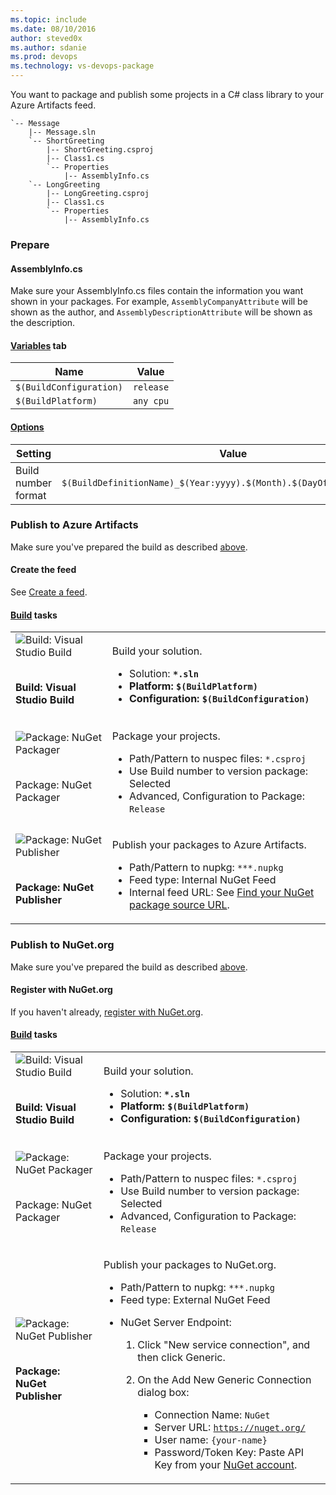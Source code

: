 ```yaml
---
ms.topic: include
ms.date: 08/10/2016
author: steved0x
ms.author: sdanie
ms.prod: devops
ms.technology: vs-devops-package
---
```


You want to package and publish some projects in a C# class library to your Azure Artifacts feed.

```
`-- Message
    |-- Message.sln
    `-- ShortGreeting
        |-- ShortGreeting.csproj
        |-- Class1.cs
        `-- Properties
            |-- AssemblyInfo.cs
    `-- LongGreeting
        |-- LongGreeting.csproj
        |-- Class1.cs
        `-- Properties
            |-- AssemblyInfo.cs
```

<a name="prepare"></a>

### Prepare

#### AssemblyInfo.cs

Make sure your AssemblyInfo.cs files contain the information you want shown in your packages. For example, `AssemblyCompanyAttribute` will be shown as the author, and `AssemblyDescriptionAttribute` will be shown as the description.

#### [Variables](../../build/variables.md) tab

| Name                    | Value     |
| ----------------------- | --------- |
| `$(BuildConfiguration)` | `release` |
| `$(BuildPlatform)`      | `any cpu` |

#### [Options](../../build/options.md)

| Setting             | Value                                                                 |
| ------------------- | --------------------------------------------------------------------- |
| Build number format | `$(BuildDefinitionName)_$(Year:yyyy).$(Month).$(DayOfMonth)$(Rev:.r)` |

### Publish to Azure Artifacts

Make sure you've prepared the build as described [above](#prepare).

#### Create the feed

See [Create a feed](../../../artifacts/feeds/create-feed.md).

#### [Build](../../index.yml) tasks

<table>
<tr>
<td>

<img src="/azure/devops/pipelines/tasks/build/media/visual-studio-build.png" alt="Build: Visual Studio Build"/>

<br/><strong>Build: Visual Studio Build</strong></td>

<td>
<p>Build your solution.</p>
<ul>
<li>Solution: <code><strong>*.sln</code></li>
<li>Platform: <code>$(BuildPlatform)</code></li>
<li>Configuration: <code>$(BuildConfiguration)</code></li>
<!-- Reviewers: what research and guidance do we think is needed, if any, around building packages that depend on packages? -->
</ul>
</td>
</tr>
<tr>
<td>

<img src="/azure/devops/pipelines/tasks/package/media/nuget-packager.png" alt="Package: NuGet Packager"/>

<br/></strong>Package: NuGet Packager<strong></td>

<td>
<p>Package your projects.</p>
<ul>
<li>Path/Pattern to nuspec files: <code></strong>*.csproj</code></li>
<li>Use Build number to version package: Selected</li>
<li>Advanced, Configuration to Package: <code>Release</code></li>
</ul>
</td>
</tr>
<tr>
<td>

<img src="/azure/devops/pipelines/tasks/package/media/nuget-publisher.png" alt="Package: NuGet Publisher"/>

<br/><strong>Package: NuGet Publisher</strong></td>

<td>
<p>Publish your packages to Azure Artifacts.</p>
<ul>
<li>Path/Pattern to nupkg: <code>***.nupkg</code></li>
<li>Feed type: Internal NuGet Feed</li>
<li>Internal feed URL: See <a href="/azure/devops/artifacts/nuget/consume#get-nuget-pkg-url" data-raw-source="[Find your NuGet package source URL](/azure/devops/artifacts/nuget/consume#get-nuget-pkg-url)">Find your NuGet package source URL</a>.
</li>
</ul>
</td>
</tr>
</table>

### Publish to NuGet.org

Make sure you've prepared the build as described [above](#prepare).

#### Register with NuGet.org

If you haven't already, [register with NuGet.org](https://www.nuget.org/).

#### [Build](../../tasks/index.md) tasks

<table>
<tr>
<td>

<img src="/azure/devops/pipelines/tasks/build/media/visual-studio-build.png" alt="Build: Visual Studio Build"/>

<br/><strong>Build: Visual Studio Build</strong></td>

<td>
<p>Build your solution.</p>
<ul>
<li>Solution: <code><strong>*.sln</code></li>
<li>Platform: <code>$(BuildPlatform)</code></li>
<li>Configuration: <code>$(BuildConfiguration)</code></li>
<!-- Reviewers: what research and guidance do we think is needed, if any, around building packages that depend on packages? -->
</ul>
</td>
</tr>
<tr>
<td>

<img src="/azure/devops/pipelines/tasks/package/media/nuget-packager.png" alt="Package: NuGet Packager"/>

<br/></strong>Package: NuGet Packager<strong></td>

<td>
<p>Package your projects.</p>
<ul>
<li>Path/Pattern to nuspec files: <code></strong>*.csproj</code></li>
<li>Use Build number to version package: Selected</li>
<li>Advanced, Configuration to Package: <code>Release</code></li>
</ul>
</td>
</tr>
<tr>
<td>

<img src="/azure/devops/pipelines/tasks/package/media/nuget-publisher.png" alt="Package: NuGet Publisher"/>

<br/><strong>Package: NuGet Publisher</strong></td>

<td>
<p>Publish your packages to NuGet.org.</p>
<ul>
<li>Path/Pattern to nupkg: <code>***.nupkg</code></li>
<li>Feed type: External NuGet Feed</li>
<li>
<p>NuGet Server Endpoint:</p>
<ol>
<li>Click &quot;New service connection&quot;, and then click Generic.</li>
<li><p>On the Add New Generic Connection dialog box:</p>
<ul>
<li>Connection Name: <code>NuGet</code></li>
<li>Server URL: <code><a href="https://nuget.org/" data-raw-source="https://nuget.org/">https://nuget.org/</a></code></li>
<li>User name: <code>{your-name}</code></li>
<li>Password/Token Key: Paste API Key from your <a href="https://www.nuget.org/account" data-raw-source="[NuGet account](https://www.nuget.org/account)">NuGet account</a>.</li>
</ul>
</li>
</ol>
</li>
</ul>

</td>
</tr>
</table>

